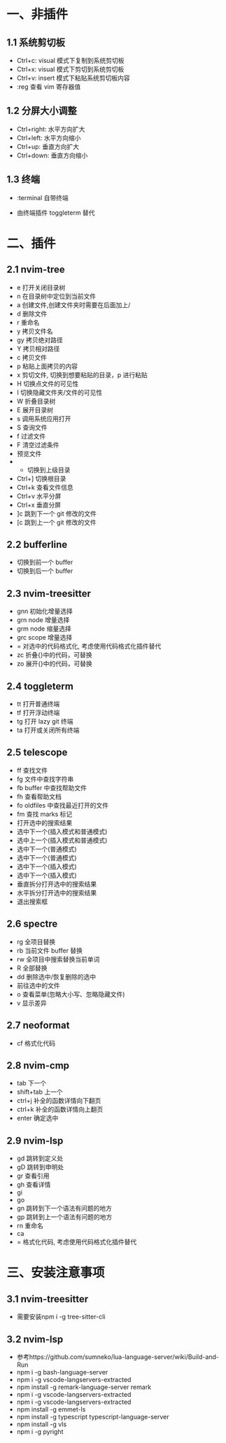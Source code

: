 # 一、非插件

## 1.1 系统剪切板

- Ctrl+c: visual 模式下复制到系统剪切板
- Ctrl+x: visual 模式下剪切到系统剪切板
- Ctrl+v: insert 模式下粘贴系统剪切板内容
- :reg 查看 vim 寄存器值

## 1.2 分屏大小调整

- Ctrl+right: 水平方向扩大
- Ctrl+left: 水平方向缩小
- Ctrl+up: 垂直方向扩大
- Ctrl+down: 垂直方向缩小

## 1.3 终端

- :terminal 自带终端

* 由终端插件 toggleterm 替代

# 二、插件

## 2.1 nvim-tree

- <leader>e 打开关闭目录树
- <leader>n 在目录树中定位到当前文件
- a 创建文件,创建文件夹时需要在后面加上/
- d 删除文件
- r 重命名
- y 拷贝文件名
- gy 拷贝绝对路径
- Y 拷贝相对路径
- c 拷贝文件
- p 粘贴上面拷贝的内容
- x 剪切文件, 切换到想要粘贴的目录，p 进行粘贴
- H 切换点文件的可见性
- I 切换隐藏文件夹/文件的可见性
- W 折叠目录树
- E 展开目录树
- s 调用系统应用打开
- S 查询文件
- f 过滤文件
- F 清空过滤条件
- <Tab> 预览文件
- - 切换到上级目录
- Ctrl+] 切换根目录
- Ctrl+k 查看文件信息
- Ctrl+v 水平分屏
- Ctrl+x 垂直分屏
- ]c 跳到下一个 git 修改的文件
- [c 跳到上一个 git 修改的文件

## 2.2 bufferline

- <C-h> 切换到前一个 buffer
- <C-l> 切换到后一个 buffer

## 2.3 nvim-treesitter

- gnn 初始化增量选择
- grn node 增量选择
- grm node 缩量选择
- grc scope 增量选择
- = 对选中的代码格式化, 考虑使用代码格式化插件替代
- zc 折叠{}中的代码，可替换
- zo 展开{}中的代码，可替换

## 2.4 toggleterm

- <leader>tt 打开普通终端
- <leader>tf 打开浮动终端
- <leader>tg 打开 lazy git 终端
- <leader>ta 打开或关闭所有终端

## 2.5 telescope

- <leader>ff 查找文件
- <leader>fg 文件中查找字符串
- <leader>fb buffer 中查找帮助文件
- <leader>fh 查看帮助文档
- <leader>fo oldfiles 中查找最近打开的文件
- <leader>fm 查找 marks 标记
- <CR> 打开选中的搜索结果
- <Tab> 选中下一个(插入模式和普通模式)
- <S-Tab> 选中上一个(插入模式和普通模式)
- <C-n> 选中下一个(普通模式)
- <C-n> 选中下一个(普通模式)
- <j> 选中下一个(插入模式)
- <k> 选中下一个(插入模式)
- <C-v> 垂直拆分打开选中的搜索结果
- <C-x> 水平拆分打开选中的搜索结果
- <C-c> 退出搜索框

## 2.6 spectre

- <leader>rg 全项目替换
- <leader>rb 当前文件 buffer 替换
- <leader>rw 全项目中搜索替换当前单词
- <leader>R 全部替换
- dd 删除选中/恢复删除的选中
- <CR> 前往选中的文件
- <leader>o 查看菜单(忽略大小写、忽略隐藏文件)
- <leader>v 显示差异

## 2.7 neoformat

- <leader>cf 格式化代码

## 2.8 nvim-cmp

- tab 下一个
- shift+tab 上一个
- ctrl+j 补全的函数详情向下翻页
- ctrl+k 补全的函数详情向上翻页
- enter 确定选中

## 2.9 nvim-lsp

- gd 跳转到定义处
- gD 跳转到申明处
- gr 查看引用
- gh 查看详情
- gi
- go
- gn 跳转到下一个语法有问题的地方
- gp 跳转到上一个语法有问题的地方
- <leader>rn 重命名
- <leader>ca
- <leader>= 格式化代码, 考虑使用代码格式化插件替代


# 三、安装注意事项

## 3.1 nvim-treesitter

- 需要安装npm i -g tree-sitter-cli

## 3.2 nvim-lsp

- 参考https://github.com/sumneko/lua-language-server/wiki/Build-and-Run
- npm i -g bash-language-server
- npm i -g vscode-langservers-extracted
- npm install -g remark-language-server remark
- npm i -g vscode-langservers-extracted
- npm i -g vscode-langservers-extracted
- npm install -g emmet-ls
- npm install -g typescript typescript-language-server
- npm install -g vls
- npm i -g pyright

